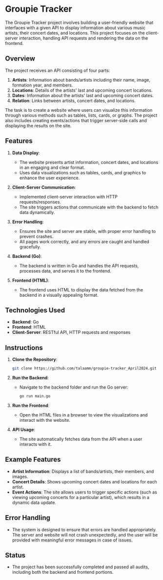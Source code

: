 # Groupie Tracker

The Groupie Tracker project involves building a user-friendly website that interfaces with a given API to display information about various music artists, their concert dates, and locations. This project focuses on the client-server interaction, handling API requests and rendering the data on the frontend.

## Overview

The project receives an API consisting of four parts:
1. **Artists**: Information about bands/artists including their name, image, formation year, and members.
2. **Locations**: Details of the artists' last and upcoming concert locations.
3. **Dates**: Information about the artists' last and upcoming concert dates.
4. **Relation**: Links between artists, concert dates, and locations.

The task is to create a website where users can visualize this information through various methods such as tables, lists, cards, or graphs. The project also includes creating events/actions that trigger server-side calls and displaying the results on the site.

## Features

1. **Data Display**:
   - The website presents artist information, concert dates, and locations in an engaging and clear format.
   - Uses data visualizations such as tables, cards, and graphics to enhance the user experience.

2. **Client-Server Communication**:
   - Implemented client-server interaction with HTTP requests/responses. 
   - The site triggers actions that communicate with the backend to fetch data dynamically.

3. **Error Handling**:
   - Ensures the site and server are stable, with proper error handling to prevent crashes.
   - All pages work correctly, and any errors are caught and handled gracefully.

4. **Backend (Go)**:
   - The backend is written in Go and handles the API requests, processes data, and serves it to the frontend.

5. **Frontend (HTML)**:
   - The frontend uses HTML to display the data fetched from the backend in a visually appealing format.

## Technologies Used
- **Backend**: Go
- **Frontend**: HTML
- **Client-Server**: RESTful API, HTTP requests and responses

## Instructions

1. **Clone the Repository**:
   ```bash
   git clone https://github.com/talaamm/groupie-tracker_April2024.git
   ```

2. **Run the Backend**:
   - Navigate to the backend folder and run the Go server:
     ```bash
     go run main.go
     ```

3. **Run the Frontend**:
   - Open the HTML files in a browser to view the visualizations and interact with the website.

4. **API Usage**:
   - The site automatically fetches data from the API when a user interacts with it.

## Example Features

- **Artist Information**: Displays a list of bands/artists, their members, and images.
- **Concert Details**: Shows upcoming concert dates and locations for each artist.
- **Event Actions**: The site allows users to trigger specific actions (such as viewing upcoming concerts for a particular artist), which results in a dynamic data update.

## Error Handling

- The system is designed to ensure that errors are handled appropriately. The server and website will not crash unexpectedly, and the user will be provided with meaningful error messages in case of issues.

## Status
- The project has been successfully completed and passed all audits, including both the backend and frontend portions.

